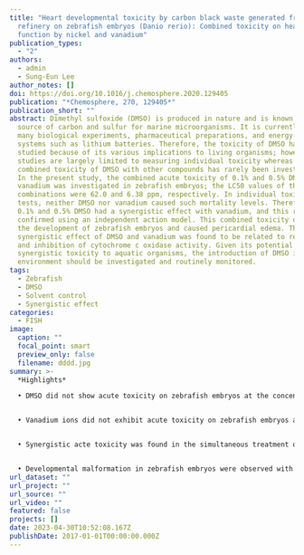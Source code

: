```yaml
---
title: "Heart developmental toxicity by carbon black waste generated from oil
  refinery on zebrafish embryos (Danio rerio): Combined toxicity on heart
  function by nickel and vanadium"
publication_types:
  - "2"
authors:
  - admin
  - Sung-Eun Lee
author_notes: []
doi: https://doi.org/10.1016/j.chemosphere.2020.129405
publication: "*Chemosphere, 270, 129405*"
publication_short: ""
abstract: Dimethyl sulfoxide (DMSO) is produced in nature and is known to be a
  source of carbon and sulfur for marine microorganisms. It is currently used in
  many biological experiments, pharmaceutical preparations, and energy-producing
  systems such as lithium batteries. Therefore, the toxicity of DMSO has been
  studied because of its various implications to living organisms; however, such
  studies are largely limited to measuring individual toxicity whereas the
  combined toxicity of DMSO with other compounds has rarely been investigated.
  In the present study, the combined acute toxicity of 0.1% and 0.5% DMSO with
  vanadium was investigated in zebrafish embryos; the LC50 values of these
  combinations were 62.0 and 6.38 ppm, respectively. In individual toxicity
  tests, neither DMSO nor vanadium caused such mortality levels. Therefore, both
  0.1% and 0.5% DMSO had a synergistic effect with vanadium, and this result was
  confirmed using an independent action model. This combined toxicity delayed
  the development of zebrafish embryos and caused pericardial edema. The
  synergistic effect of DMSO and vanadium was found to be related to reduced pH
  and inhibition of cytochrome c oxidase activity. Given its potential
  synergistic toxicity to aquatic organisms, the introduction of DMSO into the
  environment should be investigated and routinely monitored.
tags:
  - Zebrafish
  - DMSO
  - Solvent control
  - Synergistic effect
categories:
  - FISH
image:
  caption: ""
  focal_point: smart
  preview_only: false
  filename: dddd.jpg
summary: >-
  *Highlights*

  • DMSO did not show acute toxicity on zebrafish embryos at the concentrations of 0.1%.


  • Vanadium ions did not exhibit acute toxicity on zebrafish embryos at the concentration of 50 ppm.


  • Synergistic acte toxicity was found in the simultaneous treatment of DMSO and vanadium.


  • Developmental malformation in zebrafish embryos were observed with the synergistic effects.
url_dataset: ""
url_project: ""
url_source: ""
url_video: ""
featured: false
projects: []
date: 2023-04-30T10:52:08.167Z
publishDate: 2017-01-01T00:00:00.000Z
---
```

